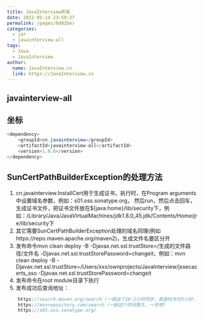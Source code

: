 ```yaml
---
title: JavaInterview所有
date: 2022-05-14 23:59:27
permalink: /pages/6d82be/
categories:
  - jar
  - javainterview-all
tags:
  - Java
  - JavaInterview
author: 
  name: JavaInterview.cn
  link: https://JavaInterview.cn
---
```


## javainterview-all

## 坐标
```java
<dependency>
    <groupId>cn.javainterview</groupId>
    <artifactId>javainterview-all</artifactId>
    <version>1.0.6</version>
</dependency>
```

## SunCertPathBuilderException的处理方法
1. cn.javainterview.InstallCert用于生成证书，执行时，在Program arguments中设置域名参数，例如：s01.oss.sonatype.org，
然后run，然后点击回车，生成证书文件，把证书文件放在${java.home}/lib/security下，例如：/Library/Java/JavaVirtualMachines/jdk1.8.0_45.jdk/Contents/Home/jre/lib/security下
2. 其它需要SunCertPathBuilderException处理的域名同理(例如https://repo.maven.apache.org/maven2)，生成文件名要区分开
3. 发布命令mvn clean deploy -B -Djavax.net.ssl.trustStore=/生成的文件路径/文件名 -Djavax.net.ssl.trustStorePassword=changeit，例如：mvn clean deploy -B -Djavax.net.ssl.trustStore=/Users/xxx/ownprojects/JavaInterview/jssecacerts_sso -Djavax.net.ssl.trustStorePassword=changeit
4. 发布命令在root module目录下执行
5. 发布成功后查询地址：
```java
    https://search.maven.org/search (一般这个10-2小时同步，我查时大约3小时，好像慢了点)
    https://mvnrepository.com/search（一般这个时间更久，一天吧）
    https://s01.oss.sonatype.org/
```        
